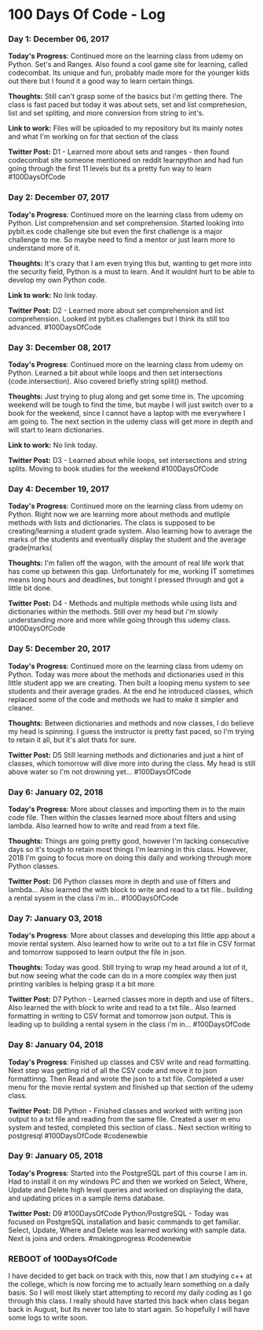 # 100 Days Of Code - Log

### Day 1: December 06, 2017

**Today's Progress**: Continued more on the learning class from udemy on Python.  Set's and Ranges.  Also found a cool game site for learning, called codecombat.  Its unique and fun, probably made more for the younger kids out there but I found it a good way to learn certain things.

**Thoughts:** Still can't grasp some of the basics but i'm getting there.  The class is fast paced but today it was about sets, set and list comprehesion, list and set spliting, and more conversion from string to int's.

**Link to work:** Files will be uploaded to my repository but its mainly notes and what I'm working on for that section of the class

**Twitter Post:**  D1 - Learned more about sets and ranges - then found codecombat site someone mentioned on reddit learnpython and had fun going through the first 11 levels but its a pretty fun way to learn #100DaysOfCode


### Day 2: December 07, 2017

**Today's Progress**: Continued more on the learning class from udemy on Python.  List comprehension and set comprehension.  Started looking into pybit.es code challenge site but even the first challenge is a major challenge to me.  So maybe need to find a mentor or just learn more to understand more of it.

**Thoughts:** It's crazy that I am even trying this but, wanting to get more into the security field, Python is a must to learn.  And it wouldnt hurt to be able to develop my own Python code.

**Link to work:** No link today.

**Twitter Post:**  D2 - Learned more about set comprehension and list comprehension.  Looked int pybit.es challenges but I think its still too advanced. #100DaysOfCode  


### Day 3: December 08, 2017

**Today's Progress**: Continued more on the learning class from udemy on Python.  Learned a bit about while loops and then set intersections (code.intersection).  Also covered briefly string split() method.

**Thoughts:** Just trying to plug along and get some time in.  The upcoming weekend will be tough to find the time, but maybe I will just switch over to a book for the weekend, since I cannot have a laptop with me everywhere I am going to.  The next section in the udemy class will get more in depth and will start to learn dictionaries.

**Link to work:** No link today.

**Twitter Post:**  D3 - Learned about while loops, set intersections and string splits.  Moving to book studies for the weekend  #100DaysOfCode  

### Day 4: December 19, 2017

**Today's Progress**: Continued more on the learning class from udemy on Python.  Right now we are learning more about methods and mutliple methods with lists and dictionaries.  The class is supposed to be creating/learning a student grade system.  Also learning how to average the marks of the students and eventually display the student and the average grade(marks(

**Thoughts:** I'm fallen off the wagon, with the amount of real life work that has come up between this gap.  Unfortunately for me, working IT sometimes means long hours and deadlines, but tonight I pressed through and got a little bit done.

**Twitter Post:**  D4 - Methods and multiple methods while using lists and dictionaries within the methods. Still over my head but i'm slowly understanding more and more while going through this udemy class. #100DaysOfCode

### Day 5: December 20, 2017

**Today's Progress**: Continued more on the learning class from udemy on Python.  Today was more about the methods and dictionaries used in this little student app we are creating.  Then built a looping menu system to see students and their average grades.  At the end he introduced classes, which replaced some of the code and methods we had to make it simpler and cleaner.  

**Thoughts:** Between dictionaries and methods and now classes, I do believe my head is spinning.  I guess the instructor is pretty fast paced, so I'm trying to retain it all, but it's alot thats for sure.

**Twitter Post:**  D5 Still learning methods and dictionaries and just a hint of classes, which tomorrow will dive more into during the class.  My head is still above water so I'm not drowning yet...  #100DaysOfCode

### Day 6: January 02, 2018

**Today's Progress**: More about classes and importing them in to the main code file.  Then within the classes learned more about filters and using lambda.  Also learned how to write and read from a text file.  

**Thoughts:** Things are going pretty good, however I'm lacking consecutive days so it's tough to retain most things I'm learning in this class.  However, 2018 I'm going to focus more on doing this daily and working through more Python classes.

**Twitter Post:**  D6 Python classes more in depth and use of filters and lambda... Also learned the with block to write and read to a txt file.. building a rental sysem in the class i'm in...  #100DaysOfCode

### Day 7: January 03, 2018

**Today's Progress**: More about classes and developing this little app about a movie rental system.  Also learned how to write out to a txt file in CSV format and tomorrow supposed to learn output the file in json.

**Thoughts:** Today was good.  Still trying to wrap my head around a lot of it, but now seeing what the code can do in a more complex way then just printing varibles is helping grasp it a bit more.

**Twitter Post:**  D7 Python - Learned classes more in depth and use of filters..  Also learned the with block to write and read to a txt file.. Also learned formatting in writing to CSV format and tomorrow json output.  This is leading up to building a rental sysem in the class i'm in...  #100DaysOfCode

### Day 8: January 04, 2018

**Today's Progress**: Finished up classes and CSV write and read formatting.  Next step was getting rid of all the CSV code and move it to json formattinng.  Then Read and wrote the json to a txt file.  Completed a user menu for the movie rental system and finished up that section of the udemy class.

**Twitter Post:**  D8 Python - Finished classes and worked with writing json output to a txt file and reading from the same file.  Created a user m enu system and tested, completed this section of class.. Next section writing to postgresql #100DaysOfCode #codenewbie

### Day 9: January 05, 2018

**Today's Progress**: Started into the PostgreSQL part of this course I am in.  Had to install it on my windows PC and then we worked on Select, Where, Update and Delete high level queries and worked on displaying the data, and updating prices in a sample items database.  

**Twitter Post:**  D9 #100DaysOfCode Python/PostgreSQL - Today was focused on PostgreSQL installation and basic commands to get familiar.  Select, Update, Where and Delete was learned working with sample data. Next is joins and orders. #makingprogress    #codenewbie

### REBOOT of 100DaysOfCode ###

I have decided to get back on track with this, now that I am studying c++ at the college, which is now forcing me to actually learn something on a daily basis.  So I will most likely start attempting to record my daily coding as I go through this class.  I really should have started this back when class began back in August, but its never too late to start again.  So hopefully I will have some logs to write soon.
